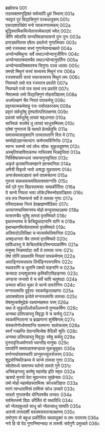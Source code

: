 ब्रह्मोवाच	001  
तदव्यक्तमनुद्रिक्तं सर्वव्यापि ध्रुवं स्थिरम्	001a  
नवद्वारं पुरं विद्यात्त्रिगुणं पञ्चधातुकम्	001c  
एकादशपरिक्षेपं मनो व्याकरणात्मकम्	002a  
बुद्धिस्वामिकमित्येतत्परमेकादशं भवेत्	002c  
त्रीणि स्रोतांसि यान्यस्मिन्नाप्यायन्ते पुनः पुनः	003a  
प्रणाड्यस्तिस्र एवैताः प्रवर्तन्ते गुणात्मिकाः	003c  
तमो रजस्तथा सत्त्वं गुणानेतान्प्रचक्षते	004a  
अन्योन्यमिथुनाः सर्वे तथाऽन्योन्यानुजीविनः	004c  
अन्योन्यापाश्रयाश्चैव तथाऽन्योन्यानुवर्तिनः	005a  
अन्योन्यव्यतिषक्ताश्च त्रिगुणाः पञ्च धातवः	005c  
तमसो मिथुनं सत्त्वं सत्त्वस्य मिथुनं रजः	006a  
रजसश्चापि सत्त्वं स्यात्सत्त्वस्य मिथुनं तमः	006c  
नियम्यते तमो यत्र रजस्तत्र प्रवर्तते	007a  
नियम्यते रजो यत्र सत्त्वं तत्र प्रवर्तते	007c  
नैशात्मकं तमो विद्यात्त्रिगुणं मोहसञ्ज्ञितम्	008a  
अधर्मलक्षणं चैव नियतं पापकर्मसु	008c  
प्रवृत्त्यात्मकमेवाहू रजः पर्यायकारकम्	009a  
प्रवृत्तं सर्वभूतेषु दृश्यतोत्पत्तिलक्षणम्	009c  
प्रकाशं सर्वभूतेषु लाघवं श्रद्दधानता	010a  
सात्त्विकं रूपमेवं तु लाघवं साधुसम्मितम्	010c  
एतेषां गुणतत्त्वं हि वक्ष्यते हेत्वहेतुभिः	011a  
समासव्यासयुक्तानि तत्त्वतस्तानि वित्त मे	011c  
सम्मोहोऽज्ञानमत्यागः कर्मणामविनिर्णयः	012a  
स्वप्नः स्तम्भो भयं लोभः शोकः सुकृतदूषणम्	012c  
अस्मृतिश्चाविपाकश्च नास्तिक्यं भिन्नवृत्तिता	013a  
निर्विशेषत्वमन्धत्वं जघन्यगुणवृत्तिता	013c  
अकृते कृतमानित्वमज्ञाने ज्ञानमानिता	014a  
अमैत्री विकृतो भावो अश्रद्धा मूढभावना	014c  
अनार्जवमसञ्ज्ञत्वं कर्म पापमचेतना	015a  
गुरुत्वं सन्नभावत्वमसितत्वमवाग्गतिः	015c  
सर्व एते गुणा विप्रास्तामसाः सम्प्रकीर्तिताः	016a  
ये चान्ये नियता भावा लोकेऽस्मिन्मोहसञ्ज्ञिताः	016c  
तत्र तत्र नियम्यन्ते सर्वे ते तामसा गुणाः	017a  
परिवादकथा नित्यं देवब्राह्मणवैदिकाः	017c  
अत्यागश्चाभिमानश्च मोहो मन्युस्तथाऽक्षमा	018a  
मत्सरश्चैव भूतेषु तामसं वृत्तमिष्यते	018c  
वृथारम्भाश्च ये केचिद्वृथादानानि यानि च	019a  
वृथाभक्षणमित्येतत्तामसं वृत्तमिष्यते	019c  
अतिवादोऽतितिक्षा च मात्सर्यमतिमानिता	020a  
अश्रद्दधानता चैव तामसं वृत्तमिष्यते	020c  
एवंविधास्तु ये केचिल्लोकेऽस्मिन्पापकर्मिणः	021a  
मनुष्या भिन्नमर्यादाः सर्वे ते तामसा जनाः	021c  
तेषां योनिं प्रवक्ष्यामि नियतां पापकर्मणाम्	022a  
अवाङ्निरयभावाय तिर्यङ्निरयगामिनः	022c  
स्थावराणि च भूतानि पशवो वाहनानि च	023a  
क्रव्यादा दन्दशूकाश्च कृमिकीटविहङ्गमाः	023c  
अण्डजा जन्तवो ये च सर्वे चापि चतुष्पदाः	024a  
उन्मत्ता बधिरा मूका ये चान्ये पापरोगिणः	024c  
मग्नास्तमसि दुर्वृत्ताः स्वकर्मकृतलक्षणाः	025a  
अवाक्स्रोतस इत्येते मग्नास्तमसि तामसाः	025c  
तेषामुत्कर्षमुद्रेकं वक्ष्याम्यहमतः परम्	026a  
यथा ते सुकृताँल्लोकाँल्लभन्ते पुण्यकर्मिणः	026c  
अन्यथा प्रतिपन्नास्तु विवृद्धा ये च कर्मसु	027a  
स्वकर्मनिरतानां च ब्राह्मणानां शुभैषिणाम्	027c  
संस्कारेणोर्ध्वमायान्ति यतमानाः सलोकताम्	028a  
स्वर्गं गच्छन्ति देवानामित्येषा वैदिकी श्रुतिः	028c  
अन्यथा प्रतिपन्नास्तु विवृद्धाः स्वेषु कर्मसु	029a  
पुनरावृत्तिधर्माणस्ते भवन्तीह मानुषाः	029c  
पापयोनिं समापन्नाश्चण्डाला मूकचूचुकाः	030a  
वर्णान्पर्यायशश्चापि प्राप्नुवन्त्युत्तरोत्तरम्	030c  
शूद्रयोनिमतिक्रम्य ये चान्ये तामसा गुणाः	031a  
स्रोतोमध्ये समागम्य वर्तन्ते तामसे गुणे	031c  
अभिषङ्गस्तु कामेषु महामोह इति स्मृतः	032a  
ऋषयो मुनयो देवा मुह्यन्त्यत्र सुखेप्सवः	032c  
तमो मोहो महामोहस्तामिस्रः क्रोधसञ्ज्ञितः	033a  
मरणं त्वन्धतामिस्रं तामिस्रं क्रोध उच्यते	033c  
भावतो गुणतश्चैव योनितश्चैव तत्त्वतः	034a  
सर्वमेतत्तमो विप्राः कीर्तितं वो यथाविधि	034c  
को न्वेतद्बुध्यते साधु को न्वेतत्साधु पश्यति	035a  
अतत्त्वे तत्त्वदर्शी यस्तमसस्तत्त्वलक्षणम्	035c  
तमोगुणा वो बहुधा प्रकीर्तिता यथावदुक्तं च तमः परावरम्	036a  
नरो हि यो वेद गुणानिमान्सदा स तामसैः सर्वगुणैः प्रमुच्यते	036c  
